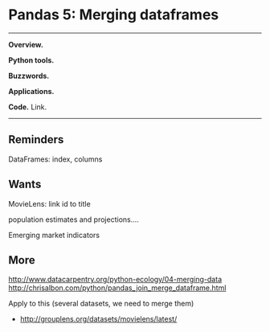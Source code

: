 # Pandas 5:  Merging dataframes

---
**Overview.**

**Python tools.**

**Buzzwords.**

**Applications.**

**Code.** Link.

---



## Reminders

DataFrames:  index, columns


## Wants

MovieLens:  link id to title

population estimates and projections....

Emerging market indicators


## More

http://www.datacarpentry.org/python-ecology/04-merging-data
http://chrisalbon.com/python/pandas_join_merge_dataframe.html

Apply to this (several datasets, we need to merge them)

* http://grouplens.org/datasets/movielens/latest/